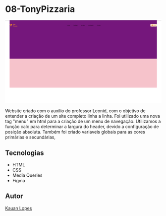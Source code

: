 # 08-TonyPizzaria
![](./Preview/V1.png)

Website criado com o auxilio do professor Leonid, com o objetivo de entender a criação de um site completo linha a linha.
Foi utilizado uma nova tag "menu" em html para a criação de um menu de navegação. 
Utilizamos a função calc para determinar a largura do header, devido a configuração de posição absoluta.
Também foi criado variaveis globais para as cores primárias e secundárias,


## Tecnologias
* HTML
* CSS
* Media Queries
* Figma

## Autor
[Kauan Lopes](https://www.linkedin.com/in/kauan-lopes-pereira-91b5a022a/)